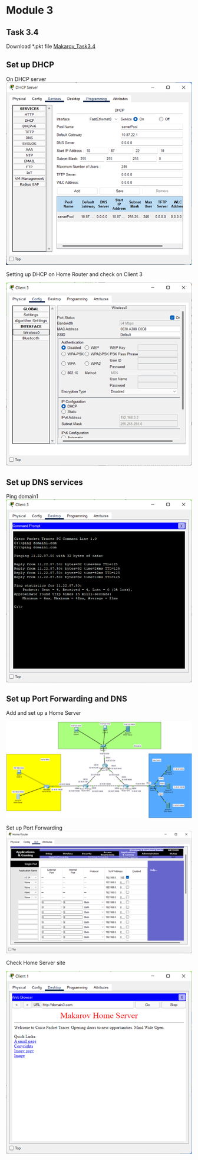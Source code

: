 # Module 3
## Task 3.4
Download *.pkt file <a id="raw-url" href="????????????">Makarov_Task3.4</a>

## Set up DHCP
On DHCP server
![DHCP server](images/Screenshot1_m3_4.png)

Setting up DHCP on Home Router and check on Client 3

![Client 3](images/Screenshot2_m3_4.png)

## Set up DNS services
Ping domain1
![ping](images/Screenshot3_m3_4.png)

## Set up Port Forwarding and DNS
Add and set up a Home Server

![network](images/Screenshot4_m3_4.png)

Set up Port Forwarding
![network](images/Screenshot5_m3_4.png)

Check Home Server site

![site](images/Screenshot6_m3_4.png)
